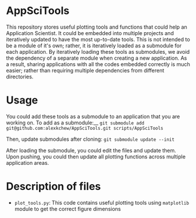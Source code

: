 # AppSciTools
This repository stores useful plotting tools and functions that could help an Application Scientist. It could be embedded into multiple projects and iteratively updated to have the most up-to-date tools.
This is not intended to be a module of it's own; rather, it is iteratively loaded as a submodule for each application. By iteratively loading these tools as submodules, we avoid the dependency of a separate module when creating a new application. As a result, sharing applications with all the codes embedded correctly is much easier; rather than requiring multiple dependencies from different directories. 

# Usage
You could add these tools as a submodule to an application that you are working on. To add as a submodule:__
`git submodule add git@github.com:alexkchew/AppSciTools.git scripts/AppSciTools`

Then, update submodules after cloning:
`git submodule update --init`

After loading the submodule, you could edit the files and update them. Upon pushing, you could then update all plotting functions across multiple application areas. 

# Description of files
- `plot_tools.py`:
	This code contains useful plotting tools using `matplotlib` module to get the correct figure dimensions

